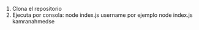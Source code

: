 1. Clona el repositorio
2. Ejecuta por consola: node index.js username por ejemplo node index.js kamranahmedse
